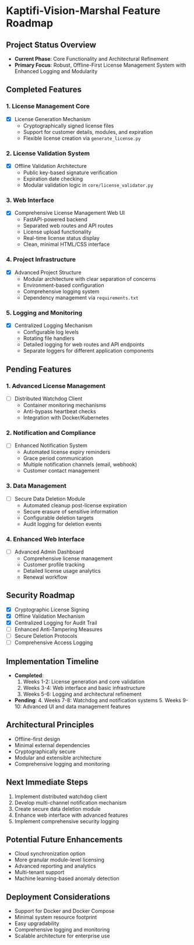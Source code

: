 # Kaptifi-Vision-Marshal Feature Roadmap

## Project Status Overview
- **Current Phase**: Core Functionality and Architectural Refinement
- **Primary Focus**: Robust, Offline-First License Management System with Enhanced Logging and Modularity

## Completed Features
### 1. License Management Core
- [x] License Generation Mechanism
  - Cryptographically signed license files
  - Support for customer details, modules, and expiration
  - Flexible license creation via `generate_license.py`

### 2. License Validation System
- [x] Offline Validation Architecture
  - Public key-based signature verification
  - Expiration date checking
  - Modular validation logic in `core/license_validator.py`

### 3. Web Interface
- [x] Comprehensive License Management Web UI
  - FastAPI-powered backend
  - Separated web routes and API routes
  - License upload functionality
  - Real-time license status display
  - Clean, minimal HTML/CSS interface

### 4. Project Infrastructure
- [x] Advanced Project Structure
  - Modular architecture with clear separation of concerns
  - Environment-based configuration
  - Comprehensive logging system
  - Dependency management via `requirements.txt`

### 5. Logging and Monitoring
- [x] Centralized Logging Mechanism
  - Configurable log levels
  - Rotating file handlers
  - Detailed logging for web routes and API endpoints
  - Separate loggers for different application components

## Pending Features
### 1. Advanced License Management
- [ ] Distributed Watchdog Client
  - Container monitoring mechanisms
  - Anti-bypass heartbeat checks
  - Integration with Docker/Kubernetes

### 2. Notification and Compliance
- [ ] Enhanced Notification System
  - Automated license expiry reminders
  - Grace period communication
  - Multiple notification channels (email, webhook)
  - Customer contact management

### 3. Data Management
- [ ] Secure Data Deletion Module
  - Automated cleanup post-license expiration
  - Secure erasure of sensitive information
  - Configurable deletion targets
  - Audit logging for deletion events

### 4. Enhanced Web Interface
- [ ] Advanced Admin Dashboard
  - Comprehensive license management
  - Customer profile tracking
  - Detailed license usage analytics
  - Renewal workflow

## Security Roadmap
- [x] Cryptographic License Signing
- [x] Offline Validation Mechanism
- [x] Centralized Logging for Audit Trail
- [ ] Enhanced Anti-Tampering Measures
- [ ] Secure Deletion Protocols
- [ ] Comprehensive Access Logging

## Implementation Timeline
- **Completed**:
  1. Weeks 1-2: License generation and core validation
  2. Weeks 3-4: Web interface and basic infrastructure
  3. Weeks 5-6: Logging and architectural refinement
- **Pending**:
  4. Weeks 7-8: Watchdog and notification systems
  5. Weeks 9-10: Advanced UI and data management features

## Architectural Principles
- Offline-first design
- Minimal external dependencies
- Cryptographically secure
- Modular and extensible architecture
- Comprehensive logging and monitoring

## Next Immediate Steps
1. Implement distributed watchdog client
2. Develop multi-channel notification mechanism
3. Create secure data deletion module
4. Enhance web interface with advanced features
5. Implement comprehensive security logging

## Potential Future Enhancements
- Cloud synchronization option
- More granular module-level licensing
- Advanced reporting and analytics
- Multi-tenant support
- Machine learning-based anomaly detection

## Deployment Considerations
- Support for Docker and Docker Compose
- Minimal system resource footprint
- Easy upgradability
- Comprehensive logging and monitoring
- Scalable architecture for enterprise use 